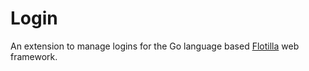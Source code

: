 # Login

An extension to manage logins for the Go language based [Flotilla](https://thrisp.github.io/flotilla/) web framework.
